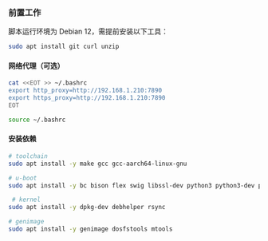### 前置工作

脚本运行环境为 Debian 12，需提前安装以下工具：

```bash
sudo apt install git curl unzip
```

#### 网络代理（可选）

```bash
cat <<EOT >> ~/.bashrc
export http_proxy=http://192.168.1.210:7890
export https_proxy=http://192.168.1.210:7890
EOT

source ~/.bashrc
```

#### 安装依赖

```bash
# toolchain
sudo apt install -y make gcc gcc-aarch64-linux-gnu

# u-boot
sudo apt install -y bc bison flex swig libssl-dev python3 python3-dev python3-setuptools python3-pyelftools

 # kernel
sudo apt install -y dpkg-dev debhelper rsync

# genimage
sudo apt install -y genimage dosfstools mtools
```
